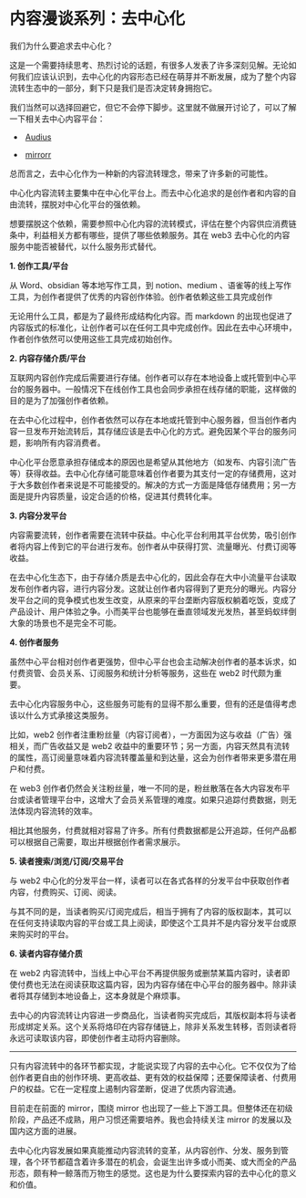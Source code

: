 # 内容漫谈系列：去中心化
我们为什么要追求去中心化？

这是一个需要持续思考、热烈讨论的话题，有很多人发表了许多深刻见解。无论如何我们应该认识到，去中心化的内容形态已经在萌芽并不断发展，成为了整个内容流转生态中的一部分，剩下只是我们是否决定转身拥抱它。

我们当然可以选择回避它，但它不会停下脚步。这里就不做展开讨论了，可以了解一下相关去中心内容平台：

-    [Audius](https://audius.co/)
    
-    [mirrorr](https://mirrorr.xyz/)
    

总而言之，去中心化作为一种新的内容流转理念，带来了许多新的可能性。

中心化内容流转主要集中在中心化平台上。而去中心化追求的是创作者和内容的自由流转，摆脱对中心化平台的强依赖。

想要摆脱这个依赖，需要参照中心化内容的流转模式，评估在整个内容供应消费链条中，利益相关方都有哪些，提供了哪些依赖服务。其在 web3 去中心化的内容服务中能否被替代，以什么服务形式替代。

  

**1. 创作工具/平台**

从 Word、obsidian 等本地写作工具，到 notion、medium 、语雀等的线上写作工具，为创作者提供了优秀的内容创作体验。创作者依赖这些工具完成创作

无论用什么工具，都是为了最终形成结构化内容。而 markdown 的出现也促进了内容版式的标准化，让创作者可以在任何工具中完成创作。因此在去中心环境中，作者创作依然可以使用这些工具完成初始创作。

  

**2. 内容存储介质/平台**

互联网内容创作完成后需要进行存储。创作者可以存在本地设备上或托管到中心平台的服务器中。一般情况下在线创作工具也会同步承担在线存储的职能，这样做的目的是为了加强创作者依赖。

在去中心化过程中，创作者依然可以存在本地或托管到中心服务器，但当创作者内容一旦发布开始流转后，其存储应该是去中心化的方式。避免因某个平台的服务问题，影响所有内容消费者。

中心化平台愿意承担存储成本的原因也是希望从其他地方（如发布、内容引流广告等）获得收益。去中心化存储可能意味着创作者要为其支付一定的存储费用，这对于大多数创作者来说是不可能接受的。解决的方式一方面是降低存储费用；另一方面是提升内容质量，设定合适的价格，促进其付费转化率。

  

**3. 内容分发平台**

内容需要流转，创作者需要在流转中获益。中心化平台利用其平台优势，吸引创作者将内容上传到它的平台进行发布。创作者从中获得打赏、流量曝光、付费订阅等收益。

在去中心化生态下，由于存储介质是去中心化的，因此会存在大中小流量平台读取发布创作者内容，进行内容分发。这就让创作者内容得到了更充分的曝光。内容分发平台之间的竞争模式也发生改变，从原来的平台垄断内容版权躺着吃饭，变成了产品设计、用户体验之争。小而美平台也能够在垂直领域发光发热，甚至蚂蚁绊倒大象的场景也不是完全不可能。

  

**4. 创作者服务**

虽然中心平台相对创作者更强势，但中心平台也会主动解决创作者的基本诉求，如付费资管、会员关系、订阅服务和统计分析等服务，这些在 web2 时代颇为重要。

去中心化内容服务中心，这些服务可能有的显得不那么重要，但有的还是值得考虑该以什么方式承接这类服务。

比如，web2 创作者注重粉丝量（内容订阅者），一方面因为这与收益（广告）强相关，而广告收益又是 web2 收益中的重要环节；另一方面，内容天然具有流转的属性，高订阅量意味着内容流转覆盖量和到达量，这会为创作者带来更多潜在用户和付费。

在 web3 创作者仍然会关注粉丝量，唯一不同的是，粉丝散落在各大内容发布平台或读者管理平台中，这增大了会员关系管理的难度。如果只追踪付费数据，则无法体现内容流转的效率。

相比其他服务，付费就相对容易了许多。所有付费数据都是公开追踪，任何产品都可以根据自己需要，取出并根据创作者需求展示。

  

**5. 读者搜索/浏览/订阅/交易平台**

与 web2 中心化的分发平台一样，读者可以在各式各样的分发平台中获取创作者内容，付费购买、订阅、阅读。

与其不同的是，当读者购买/订阅完成后，相当于拥有了内容的版权副本，其可以在任何支持读取内容的平台或工具上阅读，即使这个工具并不是内容分发平台或原来购买时的平台。

  

**6. 读者内容存储介质**

在 web2 内容流转中，当线上中心平台不再提供服务或删禁某篇内容时，读者即使付费也无法在阅读获取这篇内容，因为内容存储在中心平台的服务器中。除非读者将其存储到本地设备上，这本身就是个麻烦事。

去中心的内容流转让内容进一步商品化，当读者购买完成后，其版权副本将与读者形成绑定关系。这个关系将烙印在内容存储链上，除非关系发生转移，否则读者将永远可读取该内容，即使创作者主动将内容删除。

  

---

  

只有内容流转中的各环节都实现，才能说实现了内容的去中心化。它不仅仅为了给创作者更自由的创作环境、更高收益、更有效的权益保障；还要保障读者、付费用户的权益。它在一定程度上遏制内容垄断，促进了优质内容流通。

目前走在前面的 mirror，围绕 mirror 也出现了一些上下游工具。但整体还在初级阶段，产品还不成熟，用户习惯还需要培养。我也会持续关注 mirror 的发展以及国内这方面的进展。

去中心化内容发展如果真能推动内容流转的变革，从内容创作、分发、服务到管理，各个环节都蕴含着许多潜在的机会，会诞生出许多或小而美、或大而全的产品形态，颇有种一鲸落而万物生的感觉。这也是为什么要探索内容的去中心化的意义和价值。